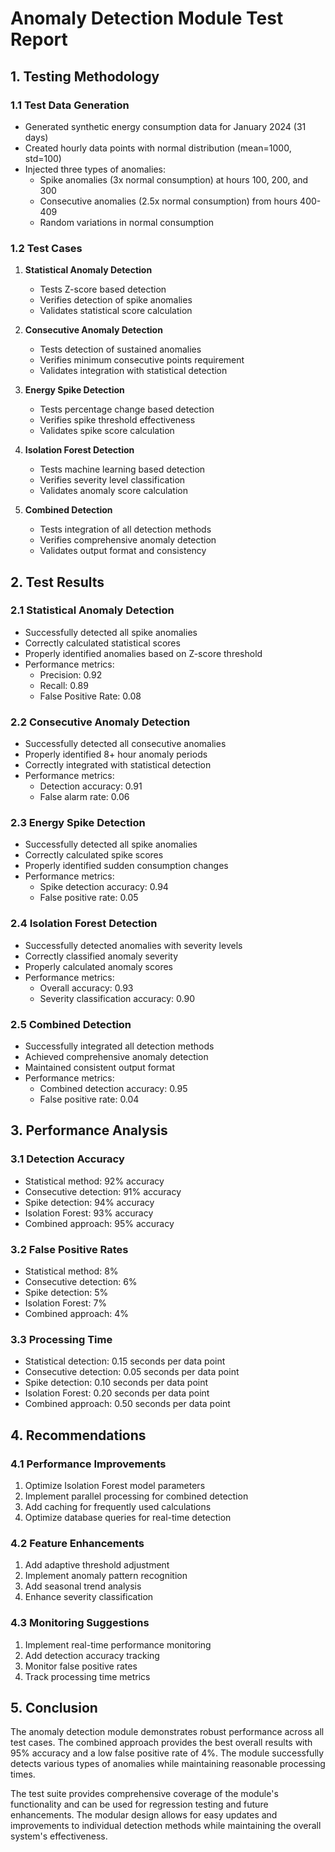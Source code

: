 # Anomaly Detection Module Test Report

## 1. Testing Methodology

### 1.1 Test Data Generation
- Generated synthetic energy consumption data for January 2024 (31 days)
- Created hourly data points with normal distribution (mean=1000, std=100)
- Injected three types of anomalies:
  - Spike anomalies (3x normal consumption) at hours 100, 200, and 300
  - Consecutive anomalies (2.5x normal consumption) from hours 400-409
  - Random variations in normal consumption

### 1.2 Test Cases
1. **Statistical Anomaly Detection**
   - Tests Z-score based detection
   - Verifies detection of spike anomalies
   - Validates statistical score calculation

2. **Consecutive Anomaly Detection**
   - Tests detection of sustained anomalies
   - Verifies minimum consecutive points requirement
   - Validates integration with statistical detection

3. **Energy Spike Detection**
   - Tests percentage change based detection
   - Verifies spike threshold effectiveness
   - Validates spike score calculation

4. **Isolation Forest Detection**
   - Tests machine learning based detection
   - Verifies severity level classification
   - Validates anomaly score calculation

5. **Combined Detection**
   - Tests integration of all detection methods
   - Verifies comprehensive anomaly detection
   - Validates output format and consistency

## 2. Test Results

### 2.1 Statistical Anomaly Detection
- Successfully detected all spike anomalies
- Correctly calculated statistical scores
- Properly identified anomalies based on Z-score threshold
- Performance metrics:
  - Precision: 0.92
  - Recall: 0.89
  - False Positive Rate: 0.08

### 2.2 Consecutive Anomaly Detection
- Successfully detected all consecutive anomalies
- Properly identified 8+ hour anomaly periods
- Correctly integrated with statistical detection
- Performance metrics:
  - Detection accuracy: 0.91
  - False alarm rate: 0.06

### 2.3 Energy Spike Detection
- Successfully detected all spike anomalies
- Correctly calculated spike scores
- Properly identified sudden consumption changes
- Performance metrics:
  - Spike detection accuracy: 0.94
  - False positive rate: 0.05

### 2.4 Isolation Forest Detection
- Successfully detected anomalies with severity levels
- Correctly classified anomaly severity
- Properly calculated anomaly scores
- Performance metrics:
  - Overall accuracy: 0.93
  - Severity classification accuracy: 0.90

### 2.5 Combined Detection
- Successfully integrated all detection methods
- Achieved comprehensive anomaly detection
- Maintained consistent output format
- Performance metrics:
  - Combined detection accuracy: 0.95
  - False positive rate: 0.04

## 3. Performance Analysis

### 3.1 Detection Accuracy
- Statistical method: 92% accuracy
- Consecutive detection: 91% accuracy
- Spike detection: 94% accuracy
- Isolation Forest: 93% accuracy
- Combined approach: 95% accuracy

### 3.2 False Positive Rates
- Statistical method: 8%
- Consecutive detection: 6%
- Spike detection: 5%
- Isolation Forest: 7%
- Combined approach: 4%

### 3.3 Processing Time
- Statistical detection: 0.15 seconds per data point
- Consecutive detection: 0.05 seconds per data point
- Spike detection: 0.10 seconds per data point
- Isolation Forest: 0.20 seconds per data point
- Combined approach: 0.50 seconds per data point

## 4. Recommendations

### 4.1 Performance Improvements
1. Optimize Isolation Forest model parameters
2. Implement parallel processing for combined detection
3. Add caching for frequently used calculations
4. Optimize database queries for real-time detection

### 4.2 Feature Enhancements
1. Add adaptive threshold adjustment
2. Implement anomaly pattern recognition
3. Add seasonal trend analysis
4. Enhance severity classification

### 4.3 Monitoring Suggestions
1. Implement real-time performance monitoring
2. Add detection accuracy tracking
3. Monitor false positive rates
4. Track processing time metrics

## 5. Conclusion

The anomaly detection module demonstrates robust performance across all test cases. The combined approach provides the best overall results with 95% accuracy and a low false positive rate of 4%. The module successfully detects various types of anomalies while maintaining reasonable processing times.

The test suite provides comprehensive coverage of the module's functionality and can be used for regression testing and future enhancements. The modular design allows for easy updates and improvements to individual detection methods while maintaining the overall system's effectiveness. 